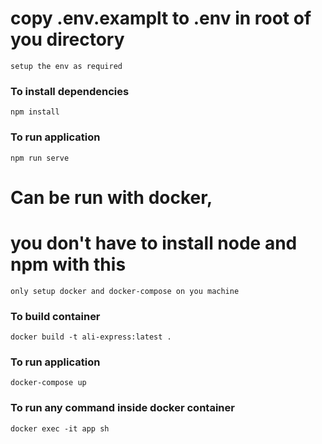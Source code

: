 # copy .env.examplt to .env in root of you directory
```
setup the env as required
```

### To install dependencies
```
npm install
```

### To run application
```
npm run serve
```



# Can be run with docker,
# you don't have to install node and npm with this
```
only setup docker and docker-compose on you machine
```

### To build container
```
docker build -t ali-express:latest .
```

### To run application
```
docker-compose up
```

### To run any command inside docker container
```
docker exec -it app sh
```

